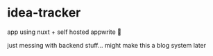 # idea-tracker
app using nuxt + self hosted appwrite 🤯

just messing with backend stuff... might make this a blog system later
